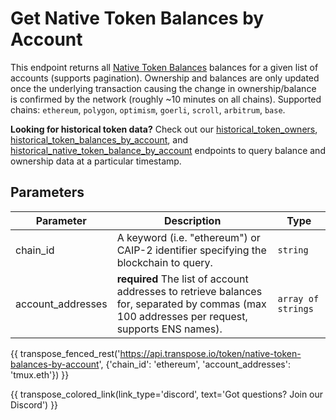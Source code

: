 # Get Native Token Balances by Account

This endpoint returns all [Native Token Balances](../models/native_token_balance_model.md) balances for a given list of accounts (supports pagination). Ownership and balances are only updated once the underlying transaction causing the change in ownership/balance is confirmed by the network (roughly ~10 minutes on all chains). Supported chains: `ethereum`, `polygon`, `optimism`, `goerli`, `scroll`, `arbitrum`, `base`.

**Looking for historical token data?** Check out our [historical_token_owners](historical_token_owners.md),  [historical_token_balances_by_account](historical_token_balances_by_account.md), and [historical_native_token_balance_by_account](historical_native_token_balance_by_account.md) endpoints to query balance and ownership data at a particular timestamp.

## Parameters
| Parameter     | Description                                                                          | Type     | 
|---------------|--------------------------------------------------------------------------------------|----------|
| chain_id      | A keyword (i.e. "ethereum") or CAIP-2 identifier specifying the blockchain to query. | `string` | 
| account_addresses | **required** The list of account addresses to retrieve balances for, separated by commas (max 100 addresses per request, supports ENS names).   | `array of strings` | 

{{ transpose_fenced_rest('https://api.transpose.io/token/native-token-balances-by-account', {'chain_id': 'ethereum', 'account_addresses': 'tmux.eth'}) }}

{{ transpose_colored_link(link_type='discord', text='Got questions?  Join our Discord') }}

